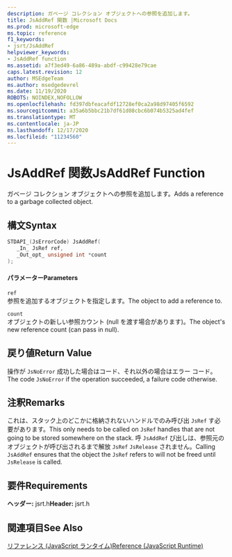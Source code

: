 ```yaml
---
description: ガベージ コレクション オブジェクトへの参照を追加します。
title: JsAddRef 関数 |Microsoft Docs
ms.prod: microsoft-edge
ms.topic: reference
f1_keywords:
- jsrt/JsAddRef
helpviewer_keywords:
- JsAddRef function
ms.assetid: a7f3ed49-6a86-489a-abdf-c99428e79cae
caps.latest.revision: 12
author: MSEdgeTeam
ms.author: msedgedevrel
ms.date: 11/19/2020
ROBOTS: NOINDEX,NOFOLLOW
ms.openlocfilehash: fd397dbfeacafdf12728ef0ca2a98d97405f6592
ms.sourcegitcommit: a35a6b5bbc21b7df61d08cbc6b074b5325ad4fef
ms.translationtype: MT
ms.contentlocale: ja-JP
ms.lasthandoff: 12/17/2020
ms.locfileid: "11234560"
---
```

# <span data-ttu-id="90b3e-103">JsAddRef 関数</span><span class="sxs-lookup"><span data-stu-id="90b3e-103">JsAddRef Function</span></span>

<span data-ttu-id="90b3e-104">ガベージ コレクション オブジェクトへの参照を追加します。</span><span class="sxs-lookup"><span data-stu-id="90b3e-104">Adds a reference to a garbage collected object.</span></span>  
  
## <span data-ttu-id="90b3e-105">構文</span><span class="sxs-lookup"><span data-stu-id="90b3e-105">Syntax</span></span>  
  
```cpp  
STDAPI_(JsErrorCode) JsAddRef(  
   _In_ JsRef ref,  
   _Out_opt_ unsigned int *count  
);  
```  
  
#### <span data-ttu-id="90b3e-106">パラメーター</span><span class="sxs-lookup"><span data-stu-id="90b3e-106">Parameters</span></span>  
 `ref`  
 <span data-ttu-id="90b3e-107">参照を追加するオブジェクトを指定します。</span><span class="sxs-lookup"><span data-stu-id="90b3e-107">The object to add a reference to.</span></span>  
  
 `count`  
 <span data-ttu-id="90b3e-108">オブジェクトの新しい参照カウント (null を渡す場合があります)。</span><span class="sxs-lookup"><span data-stu-id="90b3e-108">The object's new reference count (can pass in null).</span></span>  
  
## <span data-ttu-id="90b3e-109">戻り値</span><span class="sxs-lookup"><span data-stu-id="90b3e-109">Return Value</span></span>  
 <span data-ttu-id="90b3e-110">操作が `JsNoError` 成功した場合はコード、それ以外の場合はエラー コード。</span><span class="sxs-lookup"><span data-stu-id="90b3e-110">The code `JsNoError` if the operation succeeded, a failure code otherwise.</span></span>  
  
## <span data-ttu-id="90b3e-111">注釈</span><span class="sxs-lookup"><span data-stu-id="90b3e-111">Remarks</span></span>  
 <span data-ttu-id="90b3e-112">これは、スタック上のどこかに格納されないハンドルでのみ呼び出 `JsRef` す必要があります。</span><span class="sxs-lookup"><span data-stu-id="90b3e-112">This only needs to be called on `JsRef` handles that are not going to be stored somewhere on the stack.</span></span> <span data-ttu-id="90b3e-113">呼 `JsAddRef` び出しは、参照元のオブジェクトが呼び出されるまで解放 `JsRef` `JsRelease` されません。</span><span class="sxs-lookup"><span data-stu-id="90b3e-113">Calling `JsAddRef` ensures that the object the `JsRef` refers to will not be freed until `JsRelease` is called.</span></span>  
  
## <span data-ttu-id="90b3e-114">要件</span><span class="sxs-lookup"><span data-stu-id="90b3e-114">Requirements</span></span>  
 <span data-ttu-id="90b3e-115">**ヘッダー:** jsrt.h</span><span class="sxs-lookup"><span data-stu-id="90b3e-115">**Header:** jsrt.h</span></span>  
  
## <span data-ttu-id="90b3e-116">関連項目</span><span class="sxs-lookup"><span data-stu-id="90b3e-116">See Also</span></span>  
 [<span data-ttu-id="90b3e-117">リファレンス (JavaScript ランタイム)</span><span class="sxs-lookup"><span data-stu-id="90b3e-117">Reference (JavaScript Runtime)</span></span>](../chakra-hosting/reference-javascript-runtime.md)
